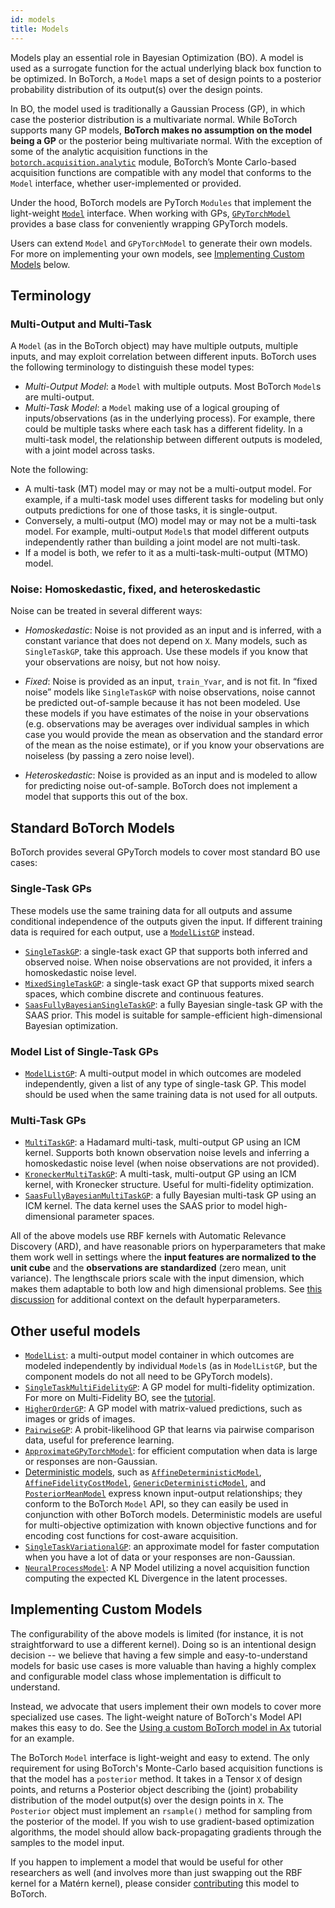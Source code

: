 ```yaml
---
id: models
title: Models
---
```


Models play an essential role in Bayesian Optimization (BO). A model is used as
a surrogate function for the actual underlying black box function to be
optimized. In BoTorch, a `Model` maps a set of design points to a posterior
probability distribution of its output(s) over the design points.

In BO, the model used is traditionally a Gaussian Process (GP), in which case
the posterior distribution is a multivariate normal. While BoTorch supports many
GP models, **BoTorch makes no assumption on the model being a GP** or the
posterior being multivariate normal. With the exception of some of the analytic
acquisition functions in the
[`botorch.acquisition.analytic`](../api/acquisition.html#analytic-acquisition-function-api)
module, BoTorch’s Monte Carlo-based acquisition functions are compatible with
any model that conforms to the `Model` interface, whether user-implemented or
provided.

Under the hood, BoTorch models are PyTorch `Modules` that implement the
light-weight [`Model`](../api/models.html#model-apis) interface. When working
with GPs,
[`GPyTorchModel`](../api/models.html#module-botorch.models.gp_regression)
provides a base class for conveniently wrapping GPyTorch models.

Users can extend `Model` and `GPyTorchModel` to generate their own models. For
more on implementing your own models, see
[Implementing Custom Models](#implementing-custom-models) below.

## Terminology

### Multi-Output and Multi-Task

A `Model` (as in the BoTorch object) may have multiple outputs, multiple inputs,
and may exploit correlation between different inputs. BoTorch uses the following
terminology to distinguish these model types:

- _Multi-Output Model_: a `Model` with multiple outputs. Most BoTorch `Model`s
  are multi-output.
- _Multi-Task Model_: a `Model` making use of a logical grouping of
  inputs/observations (as in the underlying process). For example, there could
  be multiple tasks where each task has a different fidelity. In a multi-task
  model, the relationship between different outputs is modeled, with a joint
  model across tasks.

Note the following:

- A multi-task (MT) model may or may not be a multi-output model. For example,
  if a multi-task model uses different tasks for modeling but only outputs
  predictions for one of those tasks, it is single-output.
- Conversely, a multi-output (MO) model may or may not be a multi-task model.
  For example, multi-output `Model`s that model different outputs independently
  rather than building a joint model are not multi-task.
- If a model is both, we refer to it as a multi-task-multi-output (MTMO) model.

### Noise: Homoskedastic, fixed, and heteroskedastic

Noise can be treated in several different ways:

- _Homoskedastic_: Noise is not provided as an input and is inferred, with a
  constant variance that does not depend on `X`. Many models, such as
  `SingleTaskGP`, take this approach. Use these models if you know that your
  observations are noisy, but not how noisy.

- _Fixed_: Noise is provided as an input, `train_Yvar`, and is not fit. In
  “fixed noise” models like `SingleTaskGP` with noise observations, noise cannot
  be predicted out-of-sample because it has not been modeled. Use these models
  if you have estimates of the noise in your observations (e.g. observations may
  be averages over individual samples in which case you would provide the mean
  as observation and the standard error of the mean as the noise estimate), or
  if you know your observations are noiseless (by passing a zero noise level).

- _Heteroskedastic_: Noise is provided as an input and is modeled to allow for
  predicting noise out-of-sample. BoTorch does not implement a model that
  supports this out of the box.

## Standard BoTorch Models

BoTorch provides several GPyTorch models to cover most standard BO use cases:

### Single-Task GPs

These models use the same training data for all outputs and assume conditional
independence of the outputs given the input. If different training data is
required for each output, use a
[`ModelListGP`](../api/models.html#module-botorch.models.model_list_gp_regression)
instead.

- [`SingleTaskGP`](../api/models.html#botorch.models.gp_regression.SingleTaskGP):
  a single-task exact GP that supports both inferred and observed noise. When
  noise observations are not provided, it infers a homoskedastic noise level.
- [`MixedSingleTaskGP`](../api/models.html#botorch.models.gp_regression_mixed.MixedSingleTaskGP):
  a single-task exact GP that supports mixed search spaces, which combine
  discrete and continuous features.
- [`SaasFullyBayesianSingleTaskGP`](../api/models.html#botorch.models.fully_bayesian.SaasFullyBayesianSingleTaskGP):
  a fully Bayesian single-task GP with the SAAS prior. This model is suitable
  for sample-efficient high-dimensional Bayesian optimization.

### Model List of Single-Task GPs

- [`ModelListGP`](../api/models.html#module-botorch.models.model_list_gp_regression):
  A multi-output model in which outcomes are modeled independently, given a list
  of any type of single-task GP. This model should be used when the same
  training data is not used for all outputs.

### Multi-Task GPs

- [`MultiTaskGP`](../api/models.html#module-botorch.models.multitask): a
  Hadamard multi-task, multi-output GP using an ICM kernel. Supports both known
  observation noise levels and inferring a homoskedastic noise level (when noise
  observations are not provided).
- [`KroneckerMultiTaskGP`](../api/models.html#botorch.models.multitask.KroneckerMultiTaskGP):
  A multi-task, multi-output GP using an ICM kernel, with Kronecker structure.
  Useful for multi-fidelity optimization.
- [`SaasFullyBayesianMultiTaskGP`](../api/models.html#saasfullybayesianmultitaskgp):
  a fully Bayesian multi-task GP using an ICM kernel. The data kernel uses the
  SAAS prior to model high-dimensional parameter spaces.

All of the above models use RBF kernels with Automatic Relevance Discovery
(ARD), and have reasonable priors on hyperparameters that make them work well in
settings where the **input features are normalized to the unit cube** and the
**observations are standardized** (zero mean, unit variance). The lengthscale
priors scale with the input dimension, which makes them adaptable to both low
and high dimensional problems. See
[this discussion](https://github.com/pytorch/botorch/discussions/2451) for
additional context on the default hyperparameters.

## Other useful models

- [`ModelList`](../api/models.html#botorch.models.model.ModelList): a
  multi-output model container in which outcomes are modeled independently by
  individual `Model`s (as in `ModelListGP`, but the component models do not all
  need to be GPyTorch models).
- [`SingleTaskMultiFidelityGP`](../api/models.html#botorch.models.gp_regression_fidelity.SingleTaskMultiFidelityGP):
  A GP model for multi-fidelity optimization. For more on Multi-Fidelity BO, see
  the [tutorial](../tutorials/discrete_multi_fidelity_bo).
- [`HigherOrderGP`](../api/models.html#botorch.models.higher_order_gp.HigherOrderGP):
  A GP model with matrix-valued predictions, such as images or grids of images.
- [`PairwiseGP`](../api/models.html#module-botorch.models.pairwise_gp): A
  probit-likelihood GP that learns via pairwise comparison data, useful for
  preference learning.
- [`ApproximateGPyTorchModel`](../api/models.html#botorch.models.approximate_gp.ApproximateGPyTorchModel):
  for efficient computation when data is large or responses are non-Gaussian.
- [Deterministic models](../api/models.html#module-botorch.models.deterministic),
  such as
  [`AffineDeterministicModel`](../api/models.html#botorch.models.deterministic.AffineDeterministicModel),
  [`AffineFidelityCostModel`](../api/models.html#botorch.models.cost.AffineFidelityCostModel),
  [`GenericDeterministicModel`](../api/models.html#botorch.models.deterministic.GenericDeterministicModel),
  and
  [`PosteriorMeanModel`](../api/models.html#botorch.models.deterministic.PosteriorMeanModel)
  express known input-output relationships; they conform to the BoTorch `Model`
  API, so they can easily be used in conjunction with other BoTorch models.
  Deterministic models are useful for multi-objective optimization with known
  objective functions and for encoding cost functions for cost-aware
  acquisition.
- [`SingleTaskVariationalGP`](../api/models.html#botorch.models.approximate_gp.SingleTaskVariationalGP):
  an approximate model for faster computation when you have a lot of data or
  your responses are non-Gaussian.
- [`NeuralProcessModel`](../api/models.html#botorch_community.models.np_regression.NeuralProcessModel):
  A NP Model utilizing a novel acquisition function computing the expected KL 
  Divergence in the latent processes.

## Implementing Custom Models

The configurability of the above models is limited (for instance, it is not
straightforward to use a different kernel). Doing so is an intentional design
decision -- we believe that having a few simple and easy-to-understand models
for basic use cases is more valuable than having a highly complex and
configurable model class whose implementation is difficult to understand.

Instead, we advocate that users implement their own models to cover more
specialized use cases. The light-weight nature of BoTorch's Model API makes this
easy to do. See the
[Using a custom BoTorch model in Ax](../tutorials/custom_botorch_model_in_ax)
tutorial for an example.

The BoTorch `Model` interface is light-weight and easy to extend. The only
requirement for using BoTorch's Monte-Carlo based acquisition functions is that
the model has a `posterior` method. It takes in a Tensor `X` of design points,
and returns a Posterior object describing the (joint) probability distribution
of the model output(s) over the design points in `X`. The `Posterior` object
must implement an `rsample()` method for sampling from the posterior of the
model. If you wish to use gradient-based optimization algorithms, the model
should allow back-propagating gradients through the samples to the model input.

If you happen to implement a model that would be useful for other researchers as
well (and involves more than just swapping out the RBF kernel for a Matérn
kernel), please consider [contributing](getting_started#contributing) this model
to BoTorch.
